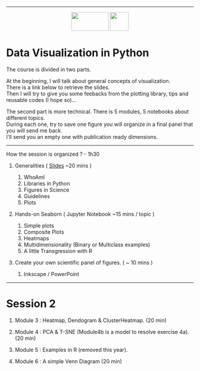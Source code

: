 ___  

<p align="center">

<img src="https://qbio.umontpellier.fr/wp-content/uploads/2020/09/logo_qbio_quadri.png " width="100" height="50">

<img src="https://qbio.umontpellier.fr/wp-content/uploads/2020/10/LOGO_original_RVB_papier_en_tete.png" width="50" height="50">

</p>  



# Data Visualization in Python

The course is divided in two parts.  

At the beginning, I will talk about general concepts of visualization.  
There is a link below to retrieve the slides.  
Then I will try to give you some feebacks from the plotting library,  tips and reusable codes (I hope so)...  

The second part is more technical. 
There is 5 modules, 5 notebooks about different topics.   
During each one, try to save one figure you will organize in a final panel that you will send me back.  
I'll send you an empty one with publication ready dimensions.   

___  

How the session is organized ? - 1h30

1. Generalities ( [Slides](https://docs.google.com/presentation/d/1dV71zxT1gsrC92OrFDUpvV5b8JdxTqNiGwHDn1oGGE8/edit?usp=sharing) ~20 mins )  
	1. WhoAmI  
    2. Libraries in Python  
	3. Figures in Science   	
    4. Guidelines  
    5. Plots  

2. Hands-on Seaborn ( Jupyter Notebook ~15 mins / topic )   
    1. Simple plots  
    2. Composite Plots  
    3. Heatmaps
    4. Multidimensionality  (Binary or Multiclass examples)
    5. A little Transgression with R  

3. Create your own scientific panel of figures. ( ~ 10 mins )  
    1. Inkscape / PowerPoint   

___  

# Session 2


1. Module 3 : Heatmap, Dendogram & ClusterHeatmap.   (20 min)

2. Module 4 : PCA & T-SNE (Module4b is a model to resolve exercise 4a). (20 min)

4. Module 5 : Examples in R (removed this year).

3. Module 6 : A simple Venn Diagram (20 min)
